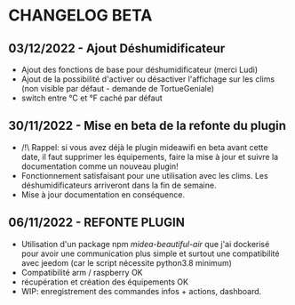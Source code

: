 
# CHANGELOG BETA

## 03/12/2022 - Ajout Déshumidificateur  
- Ajout des fonctions de base pour déshumidificateur (merci Ludi)  
- Ajout de la possibilité d'activer ou désactiver l'affichage sur les clims (non visible par défaut - demande de TortueGeniale)  
- switch entre °C et °F caché par défaut

## 30/11/2022 - Mise en beta de la refonte du plugin 
- /!\ Rappel: si vous avez déjà le plugin mideawifi en beta avant cette date, il faut supprimer les équipements, faire la mise à jour et suivre la documentation comme un nouveau plugin!  
- Fonctionnement satisfaisant pour une utilisation avec les clims. Les déshumidificateurs arriveront dans la fin de semaine.
- Mise à jour documentation en conséquence.  

## 06/11/2022 - REFONTE PLUGIN  
  
+ Utilisation d'un package npm _midea-beautiful-air_ que j'ai dockerisé pour avoir une communication plus simple et surtout une compatibilité avec jeedom (car le script nécessite python3.8 minimum)  
+ Compatibilité arm / raspberry OK
+ récupération et création des équipements OK
+ WIP: enregistrement des commandes infos + actions, dashboard.
